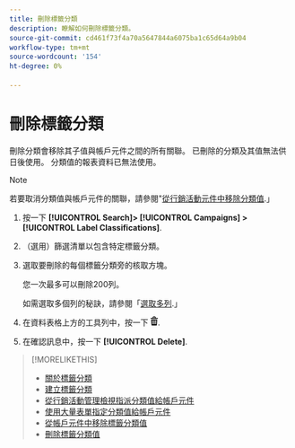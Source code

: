 ```yaml
---
title: 刪除標籤分類
description: 瞭解如何刪除標籤分類。
source-git-commit: cd461f73f4a70a5647844a6075ba1c65d64a9b04
workflow-type: tm+mt
source-wordcount: '154'
ht-degree: 0%

---
```


# 刪除標籤分類

刪除分類會移除其子值與帳戶元件之間的所有關聯。 已刪除的分類及其值無法供日後使用。 分類值的報表資料已無法使用。

>[!NOTE]
>
>若要取消分類值與帳戶元件的關聯，請參閱&quot;[從行銷活動元件中移除分類值](classification-values-remove.md).」

1. 按一下 **[!UICONTROL Search]> [!UICONTROL Campaigns] >[!UICONTROL Label Classifications]**.

1. （選用）篩選清單以包含特定標籤分類。

1. 選取要刪除的每個標籤分類旁的核取方塊。

   您一次最多可以刪除200列。

   如需選取多個列的秘訣，請參閱「[選取多列](/help/search-social-commerce/common-tasks/navigation-editing-selection/multiple-rows-select.md).」

1. 在資料表格上方的工具列中，按一下 ![刪除](/help/search-social-commerce/assets/delete.png "刪除").

1. 在確認訊息中，按一下 **[!UICONTROL Delete]**.

>[!MORELIKETHIS]
>
>* [關於標籤分類](classification-about.md)
>* [建立標籤分類](classification-create.md)
>* [從行銷活動管理檢視指派分類值給帳戶元件](classification-values-assign-campaign-management.md)
>* [使用大量表單指定分類值給帳戶元件](classification-values-assign-bulksheets.md)
>* [從帳戶元件中移除標籤分類值](classification-values-remove.md)
>* [刪除標籤分類值](classification-values-delete.md)

